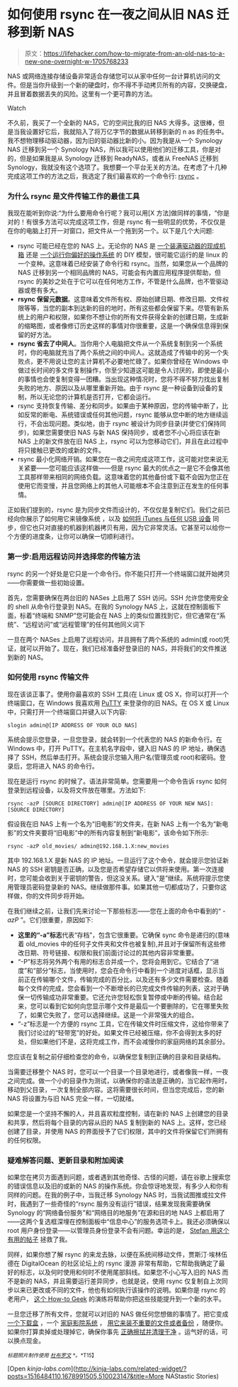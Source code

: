 # 如何使用 rsync 在一夜之间从旧 NAS 迁移到新 NAS

> 原文：<https://lifehacker.com/how-to-migrate-from-an-old-nas-to-a-new-one-overnight-w-1705768233>

NAS 或网络连接存储设备非常适合存储您可以从家中任何一台计算机访问的文件。但是当你升级到一个新的硬盘时，你不得不手动拷贝所有的内容，交换硬盘，并且冒着数据丢失的风险。这里有一个更可靠的方法。

Watch

不久前，我买了一个全新的 NAS，它的空间比我的旧 NAS 大得多。这很棒，但是当我设置好它后，我就陷入了将万亿字节的数据从转移到新的 n as 的任务中。我不想物理移动驱动器，因为旧的驱动器比新的小。因为我是从一个 Synology NAS 迁移到另一个 Synology NAS，所以我可以使用他们的迁移工具，你是对的，但是如果我是从 Synology 迁移到 ReadyNAS，或者从 FreeNAS 迁移到 Synology，我就没有这个选项了。我想要一个平台无关的方法。在考虑了十几种完成这项工作的方法之后，我选定了我们最喜欢的一个命令行: [rsync](http://en.wikipedia.org/wiki/Rsync) 。

### 为什么 rsync 是文件传输工作的最佳工具

我现在能听到你说:“为什么要用命令行呢？我可以用[X 方法]做同样的事情，“你是对的！有很多方法可以完成这项工作，但是 rsync 有一些明显的优势，不仅仅是在你的电脑上打开一对窗口，把文件从一个拖到另一个。以下是几个大问题:

*   rsync 可能已经在您的 NAS 上。无论你的 NAS 是 [一个装满驱动器的现成机箱](http://lifehacker.com/five-best-nas-enclosures-5968677) 还是 [一个运行你偏好的操作系统](http://lifehacker.com/what-operating-system-should-i-use-for-my-diy-home-serv-1671385076) 的 DIY 模型，很可能它运行的是 linux 的一个变种。这意味着已经安装了命令行和 rsync。当然，如果您从一个品牌的 NAS 迁移到另一个相同品牌的 NAS，可能会有内置应用程序提供帮助，但 rsync 的美妙之处在于它可以在任何地方工作，不管是什么品牌，也不管驱动器或卷有多大。
*   **rsync 保留元数据**。这意味着文件所有权、原始创建日期、修改日期、文件权限等等，当您的副本到达新的目的地时，所有这些都会保留下来。尽管有新系统上的用户和权限，如果你不想让你的所有文件获得全新的创建日期，生成新的缩略图，或者像修订历史这样的事情对你很重要，这是一个确保信息得到保留的好方法。
*   **rsync 省去了中间人**。当你用个人电脑把文件从一个系统复制到另一个系统时，你的电脑就充当了两个系统之间的中间人。这就造成了传输中的另一个失败点，更不用说让您的主计算机不必要地忙碌了。如果你曾经在 Windows 中做过长时间的多文件复制操作，你至少知道这可能是令人讨厌的，即使是最小的事情也会使复制变得一团糟。当出现这种情况时，您将不得不努力找出复制失败的地方、原因以及从哪里重新开始。由于 rsync 是一种设备到设备的复制，所以无论您的计算机是否打开，它都会运行。
*   rsync 支持恢复传输、差分和同步。如果由于某种原因，您的传输中断了，比如反常的断电、系统错误或任何其他问题，rsync 能够从您中断的地方继续运行，不会出现问题。类似地，由于 rsync 被设计为同步目录(并使它们保持同步)，如果您需要使旧 NAS 与新 NAS 保持同步，或者您不小心将应该在新 NAS 上的新文件放在旧 NAS 上，rsync 可以为您移动它们，并且在此过程中将只接触已更改的或新的文件。
*   rsync 最小化网络开销。如果您在一夜之间完成这项工作，这可能对您来说无关紧要——您可能应该这样做——但是 rsync 最大的优点之一是它不会像其他工具那样带来相同的网络负载。这意味着您的其他备份或下载不会因为您正在使用它而变慢，并且您网络上的其他人可能根本不会注意到正在发生的任何事情。

正如我们提到的，rsync 是为同步文件而设计的，不仅仅是复制它们。我们之前已经向你展示了如何用它来镜像系统 ，以及 [如何将 iTunes 与任何 USB 设备](http://lifehacker.com/middleman-syncs-virtually-any-device-with-itunes-on-a-m-5501992) 同步，但它也只对直接的机器到机器拷贝有用，因为它非常灵活。它甚至可以给你一个方便的进度条，让你可以确保一切顺利进行。

### 第一步:启用远程访问并选择您的传输方法

rsync 的另一个好处是它只是一个命令行。你不能只打开一个终端窗口就开始拷贝——你需要做一些初始设置。

首先，您需要确保在两台旧的 NASes 上启用了 SSH 访问。SSH 允许您使用安全的 shell 从命令行登录到 NAS。在我的 Synology NAS 上，这就在控制面板下面，标着“终端和 SNMP”您可能会在 NAS 上的类似位置找到它，但它通常在“系统”、“远程访问”或“远程管理”的任何其他同义词下

一旦在两个 NASes 上启用了远程访问，并且拥有了两个系统的 admin(或 root)凭证，就可以开始了。现在，我们已经准备好登录旧的 NAS，并将我们的文件推送到新的 NAS。

### 如何使用 rsync 传输文件

现在该谈正事了。使用你最喜欢的 SSH 工具(在 Linux 或 OS X，你可以打开一个终端窗口，在 Windows 我喜欢用 [PuTTY](http://www.chiark.greenend.org.uk/~sgtatham/putty/) 来登录你的旧 NAS。在 OS X 或 Linux 中，只需打开一个终端窗口并键入以下内容:

`slogin admin@[IP ADDRESS OF YOUR OLD NAS]`

系统会提示您登录，一旦您登录，就会转到一个代表您的 NAS 的新命令行。在 Windows 中，打开 PuTTY。在主机名字段中，键入旧 NAS 的 IP 地址，确保选择了 SSH，然后单击打开。系统会提示您输入用户名(管理员或 root)和密码。登录后，您将进入 NAS 的命令行。

现在是运行 rsync 的时候了。语法非常简单。您需要用一个命令告诉 rsync 如何登录到远程设备，以及将文件放在哪里。方法如下:

`rsync -azP [SOURCE DIRECTORY] admin@[IP ADDRESS OF YOUR NEW NAS]:[SOURCE DIRECTORY]`

假设我在旧 NAS 上有一个名为“旧电影”的文件夹，在新 NAS 上有一个名为“新电影”的文件夹要将“旧电影”中的所有内容复制到“新电影”，该命令如下所示:

`rsync -azP old_movies/ admin@192.168.1.X:new_movies`

其中 192.168.1.X 是新 NAS 的 IP 地址。一旦运行了这个命令，就会提示您验证新 NAS 的 SSH 密钥是否正确，以及您是否希望存储它以供将来使用。第一次连接时，您可能会收到关于密钥的警告，但这没关系。键入“是”继续。系统将提示您使用管理员密码登录新的 NAS。继续做那件事。如果其他一切都成功了，只要你这样做，你的文件同步将开始。

在我们继续之前，让我们先来讨论一下那些标志——您在上面的命令中看到的“ *-azP* ”。它们很重要，原因如下:

*   **这里的“-a”标志**代表“存档”，包含它很重要。它确保 sync 命令是递归的(意味着 old_movies 中的任何子文件夹和文件也被复制),并且对于保留所有这些修改日期、符号链接、权限和我们前面讨论过的其他内容非常重要。
*   “-P”标志将另外两个有用的标志合并成一个，您将会用到它。它结合了“进度”和“部分”标志，当使用时，您会在命令行中看到一个进度对话框，显示当前正在传输哪个文件，传输完成的百分比，以及还有多少文件需要检查。随着每个文件的完成，您会看到一个不断增长的已完成文件传输的列表，这对于确保一切传输成功非常重要。它还允许您轻松恢复暂停或中断的传输。结合起来，您可以看到它如何向您显示哪个文件是最后一个要删除的，它在哪里失败了，如果它失败了，您可以选择继续。这是一个非常强大的组合。
*   “-z”标志是一个方便的 rsync 工具，它在传输文件时压缩文件，这给你带来了我们讨论过的“轻带宽”的好处。如果文件已经被压缩，你不会得到太多的好处，但如果他们不是，这将完成工作，而不会减慢你的家庭网络的其余部分。

您应该在复制之前仔细检查您的命令，以确保您复制到正确的目录和目录结构。

当需要迁移整个 NAS 时，您可以一个目录一个目录地进行，或者像我一样，一夜之间完成。做一个小的目录作为测试，以确保你的语法是正确的，当它起作用时，移动到父目录，一次复制全部内容。这将需要很长时间，但当您完成后，您的新 NAS 将设置为与旧 NAS 完全一样，一切就绪。

如果您是一个坚持不懈的人，并且喜欢粒度控制，请在新的 NAS 上创建您的目录和共享，然后将每个目录的内容从旧的 NAS 复制到新的 NAS 上。这样，您已经创建了目录，并使用 NAS 的界面授予了它们权限，其中的文件将保留它们所拥有的任何权限。

### 疑难解答问题、更新目录和附加阅读

如果您在拷贝方面遇到问题，或者遇到其他奇怪、古怪的问题，请在谷歌上搜索您的错误信息以及旧的或新的 NAS 的操作系统。你会惊讶地发现，有多少人和你有同样的问题。在我的例子中，当我迁移 Synology NAS 时，当我试图推或拉文件时，我遇到了一些奇怪的“rsync 服务没有运行”错误，结果发现我需要确保 Synology 的“网络备份服务”和“网络目的地服务”在源和目的地 NAS 上都启用了——这两个复选框深埋在控制面板中“信息中心”的服务选项卡上。我还必须确保以 root 用户身份登录——以管理员身份登录不会有问题。幸运的是， [Stefan 用这个有用的帖子](https://sejh.wordpress.com/2014/11/12/synology-network-backup-failing-with-rsync-error/) 拯救了我。

同样，如果你想了解 rsync 的来龙去脉，以便在系统间移动文件，贾斯汀·埃林伍德在 DigitalOcean 的社区论坛上的 rsync 漫游 非常有帮助，它帮助我确定了最好的标志，以及何时使用和何时不使用尾部斜线。如果您不小心写入旧的 NAS 而不是新的 NAS，并且需要运行差异同步，也就是说，使用 rsync 仅复制自上次同步以来已更改或不同的文件，他也有如何执行该操作的说明。如果你是 rsync 的老用户， [这个 How-to Geek](http://www.howtogeek.com/175008/the-non-beginners-guide-to-syncing-data-with-rsync/) 的演练将帮助你把这些技能提升到一个新的水平。

一旦您迁移了所有文件，您就可以对旧的 NAS 做任何您想做的事情了。把它变成 [一个下载盒](https://lifehacker.com/turn-an-old-computer-into-a-networked-backup-streaming-5822590) ，一个 [家庭影院系统](http://lifehacker.com/create-a-kickass-seamless-play-everything-media-cente-5900626) ， [用它来装不重要的文件或者备份](http://lifehacker.com/turn-an-old-computer-into-a-do-anything-home-server-wit-510023147) ，随便你。如果你打算卖掉或处理掉它，确保你事先 [正确擦拭并清理干净](http://lifehacker.com/what-should-i-do-to-my-computer-before-i-sell-it-5966580) 。运气好的话，可以换点现金。

<small>*标题照片制作使用*</small> [<small>*杜布罗文*</small>](http://www.shutterstock.com/pic-204596788/stock-vector-big-data-servers-and-hardware.html?src=q7Q7tI-kbBPBy4lHoRoAhw-1-1) <small>*。*T15】</small>

[Open *kinja-labs.com*](http://kinja-labs.com/related-widget/?posts=1516484110,1678991505,510023147&title=More NAStastic Stories)